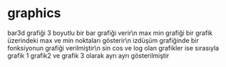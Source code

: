 # graphics
bar3d grafiği 3 boyutlu bir bar grafiği verir\n
max min grafiği bir grafik üzerindeki max ve min noktaları gösterir\n
izdüşüm grafiğinde bir fonksiyonun grafiği verilmiştir\n
sin cos ve log olan grafikler ise sırasıyla grafik 1 grafik2 ve grafik 3 olarak ayrı ayrı gösterilmiştir
